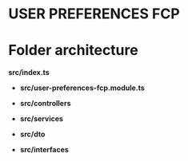 # USER PREFERENCES FCP

##

# Folder architecture

**src/index.ts**

- **src/user-preferences-fcp.module.ts**

- **src/controllers**

- **src/services**

- **src/dto**

- **src/interfaces**
